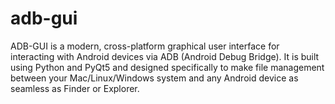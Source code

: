 # adb-gui
ADB-GUI is a modern, cross-platform graphical user interface for interacting with Android devices via ADB (Android Debug Bridge). It is built using Python and PyQt5 and designed specifically to make file management between your Mac/Linux/Windows system and any Android device as seamless as Finder or Explorer.
